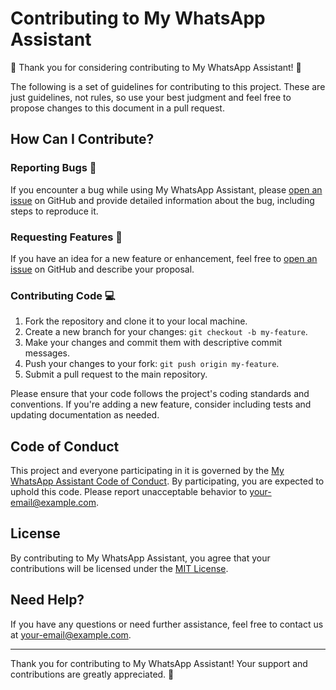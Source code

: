 # Contributing to My WhatsApp Assistant

🎉 Thank you for considering contributing to My WhatsApp Assistant! 🎉

The following is a set of guidelines for contributing to this project. These are just guidelines, not rules, so use your best judgment and feel free to propose changes to this document in a pull request.

## How Can I Contribute?

### Reporting Bugs 🐛

If you encounter a bug while using My WhatsApp Assistant, please [open an issue](https://github.com/your-username/your-project-name/issues) on GitHub and provide detailed information about the bug, including steps to reproduce it. 

### Requesting Features 🚀

If you have an idea for a new feature or enhancement, feel free to [open an issue](https://github.com/your-username/your-project-name/issues) on GitHub and describe your proposal. 

### Contributing Code 💻

1. Fork the repository and clone it to your local machine.
2. Create a new branch for your changes: `git checkout -b my-feature`.
3. Make your changes and commit them with descriptive commit messages.
4. Push your changes to your fork: `git push origin my-feature`.
5. Submit a pull request to the main repository.

Please ensure that your code follows the project's coding standards and conventions. If you're adding a new feature, consider including tests and updating documentation as needed.

## Code of Conduct

This project and everyone participating in it is governed by the [My WhatsApp Assistant Code of Conduct](CODE_OF_CONDUCT.md). By participating, you are expected to uphold this code. Please report unacceptable behavior to [your-email@example.com](mailto:your-email@example.com).

## License

By contributing to My WhatsApp Assistant, you agree that your contributions will be licensed under the [MIT License](LICENSE).

## Need Help?

If you have any questions or need further assistance, feel free to contact us at [your-email@example.com](mailto:your-email@example.com).

---

Thank you for contributing to My WhatsApp Assistant! Your support and contributions are greatly appreciated. 🙏
